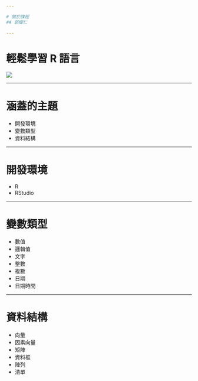 ```yaml
---

# 關於課程
## 郭耀仁

---
```


# 輕鬆學習 R 語言

![](https://storage.googleapis.com/learn-r-the-easy-way.appspot.com/learn-r-the-easy-way.png)

---

# 涵蓋的主題

- 開發環境
- 變數類型
- 資料結構

---

# 開發環境

- R
- RStudio

---

# 變數類型

- 數值
- 邏輯值
- 文字
- 整數
- 複數
- 日期
- 日期時間

---

# 資料結構

- 向量
- 因素向量
- 矩陣
- 資料框
- 陣列
- 清單